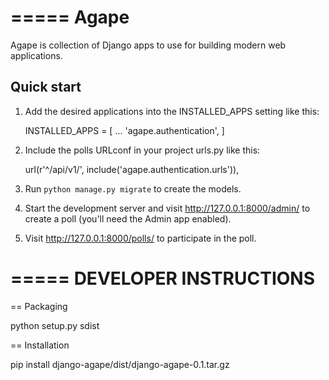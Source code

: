=====
Agape
=====

Agape is collection of Django apps to use for building modern
web applications.


Quick start
-----------

1. Add the desired applications into the INSTALLED_APPS setting like this:

    INSTALLED_APPS = [
        ...
        'agape.authentication',
    ]

2. Include the polls URLconf in your project urls.py like this:

    url(r'^/api/v1/', include('agape.authentication.urls')),


3. Run `python manage.py migrate` to create the models.

4. Start the development server and visit http://127.0.0.1:8000/admin/
   to create a poll (you'll need the Admin app enabled).

5. Visit http://127.0.0.1:8000/polls/ to participate in the poll.


=====
DEVELOPER INSTRUCTIONS
=====

== Packaging

python setup.py sdist

== Installation

pip install  django-agape/dist/django-agape-0.1.tar.gz